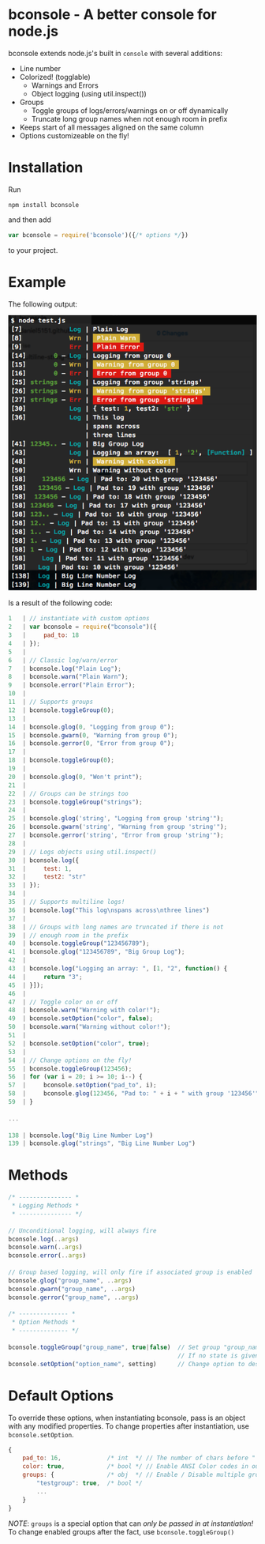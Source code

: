 # bconsole - A better console for node.js
bconsole extends node.js's built in `console` with several additions:

- Line number
- Colorized! (togglable)
	- Warnings and Errors 
    - Object logging (using util.inspect())
- Groups
	- Toggle groups of logs/errors/warnings on or off dynamically
	- Truncate long group names when not enough room in prefix
- Keeps start of all messages aligned on the same column
- Options customizeable on the fly!


# Installation
Run 
```
npm install bconsole
``` 
and then add 
```js
var bconsole = require('bconsole')({/* options */})
```
to your project.

# Example
The following output:

![output](screen.png)

Is a result of the following code:
```js
1   | // instantiate with custom options
2   | var bconsole = require("bconsole")({
3   |     pad_to: 18
4   | });
5   | 
6   | // Classic log/warn/error
7   | bconsole.log("Plain Log");
8   | bconsole.warn("Plain Warn");
9   | bconsole.error("Plain Error");
10  | 
11  | // Supports groups
12  | bconsole.toggleGroup(0);
13  | 
14  | bconsole.glog(0, "Logging from group 0");
15  | bconsole.gwarn(0, "Warning from group 0");
16  | bconsole.gerror(0, "Error from group 0");
17  | 
18  | bconsole.toggleGroup(0);
19  | 
20  | bconsole.glog(0, "Won't print");
21  | 
22  | // Groups can be strings too
23  | bconsole.toggleGroup("strings");
24  | 
25  | bconsole.glog('string', "Logging from group 'string'");
26  | bconsole.gwarn('string', "Warning from group 'string'");
27  | bconsole.gerror('string', "Error from group 'string'");
28  | 
29  | // Logs objects using util.inspect()
30  | bconsole.log({
31  |     test: 1,
32  |     test2: "str"
33  | });
34  | 
35  | // Supports multiline logs!
36  | bconsole.log("This log\nspans across\nthree lines")
37  | 
38  | // Groups with long names are truncated if there is not
39  | // enough room in the prefix
40  | bconsole.toggleGroup("123456789");
41  | bconsole.glog("123456789", "Big Group Log");
42  | 
43  | bconsole.log("Logging an array: ", [1, "2", function() {
44  |     return "3";
45  | }]);
46  | 
47  | // Toggle color on or off
48  | bconsole.warn("Warning with color!");
49  | bconsole.setOption("color", false);
50  | bconsole.warn("Warning without color!");
51  | 
52  | bconsole.setOption("color", true);
53  | 
54  | // Change options on the fly!
55  | bconsole.toggleGroup(123456);
56  | for (var i = 20; i >= 10; i--) {
57  |     bconsole.setOption("pad_to", i);
58  |     bconsole.glog(123456, "Pad to: " + i + " with group '123456'");
59  | }

...

138 | bconsole.log("Big Line Number Log")
139 | bconsole.glog("strings", "Big Line Number Log")

```

# Methods
```js
/* --------------- *
 * Logging Methods *
 * --------------- */

// Unconditional logging, will always fire
bconsole.log(..args)					
bconsole.warn(..args)					
bconsole.error(..args)					

// Group based logging, will only fire if associated group is enabled
bconsole.glog("group_name", ..args)	
bconsole.gwarn("group_name", ..args)	
bconsole.gerror("group_name", ..args)	

/* -------------- *
 * Option Methods *
 * -------------- */
 
bconsole.toggleGroup("group_name", true|false)	// Set group "group_name" to true / false
												// If no state is given, will flip state of group
bconsole.setOption("option_name", setting) 		// Change option to desired setting

```

# Default Options
To override these options, when instantiating bconsole, pass is an object with any modified properties. To change properties after instantiation, use `bconsole.setOption`.
```js
{
	pad_to: 16, 			/* int  */ // The number of chars before " | "
    color: true, 			/* bool */ // Enable ANSI Color codes in output
    groups: { 				/* obj  */ // Enable / Disable multiple groups at instantiation
    	"testgroup": true,	/* bool */
    	...
	}
}
```
*NOTE*: `groups` is a special option that can *only be passed in at instantiation!* To change enabled groups after the fact, use `bconsole.toggleGroup()`